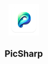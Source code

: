 <div align="center">
  <a href="" target="_blank">
    <img src="./doc/logo.png" alt="PicSharp Logo" width="20%" />
  </a>
  <h1>PicSharp</h1>
  <br>

</div>
